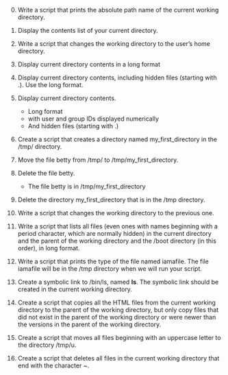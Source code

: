 0. Write a script that prints the absolute path name of the current working directory.

1. Display the contents list of your current directory.

2. Write a script that changes the working directory to the user’s home directory.

3. Display current directory contents in a long format

4. Display current directory contents, including hidden files (starting with .). Use the long format.

5. Display current directory contents.
	* Long format
	* with user and group IDs displayed numerically
	* And hidden files (starting with .)

6. Create a script that creates a directory named my_first_directory in the /tmp/ directory.

7. Move the file betty from /tmp/ to /tmp/my_first_directory.

8. Delete the file betty.
	* The file betty is in /tmp/my_first_directory

9. Delete the directory my_first_directory that is in the /tmp directory.

10. Write a script that changes the working directory to the previous one.

11. Write a script that lists all files (even ones with names beginning with a period character, which are normally hidden) in the current directory and the parent of the working directory and the /boot directory (in this order), in long format.

12. Write a script that prints the type of the file named iamafile. The file iamafile will be in the /tmp directory when we will run your script.

13. Create a symbolic link to /bin/ls, named __ls__. The symbolic link should be created in the current working directory.

14. Create a script that copies all the HTML files from the current working directory to the parent of the working directory, but only copy files that did not exist in the parent of the working directory or were newer than the versions in the parent of the working directory.

15. Create a script that moves all files beginning with an uppercase letter to the directory /tmp/u.

16. Create a script that deletes all files in the current working directory that end with the character ~.
